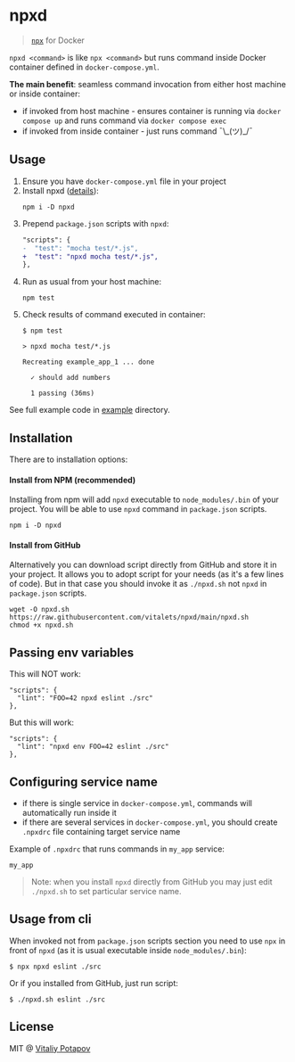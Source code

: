 # npxd
> [`npx`](https://nodejs.dev/learn/the-npx-nodejs-package-runner) for Docker

`npxd <command>` is like `npx <command>` but runs command inside Docker container defined in `docker-compose.yml`.

**The main benefit**: seamless command invocation from either host machine or inside container: 
 * if invoked from host machine - ensures container is running via `docker compose up` and runs command via `docker compose exec`
 * if invoked from inside container - just runs command ¯\\\_(ツ)\_/¯

## Usage
1. Ensure you have `docker-compose.yml` file in your project
2. Install npxd ([details](https://github.com/vitalets/npxd#installation)):
   ```
   npm i -D npxd
   ```
3. Prepend `package.json` scripts with `npxd`:
   ```diff
   "scripts": {
   -  "test": "mocha test/*.js",
   +  "test": "npxd mocha test/*.js",
   },
   ```
4. Run as usual from your host machine: 
   ```
   npm test
   ```
5. Check results of command executed in container:
   ```
   $ npm test
   
   > npxd mocha test/*.js
   
   Recreating example_app_1 ... done
   
     ✓ should add numbers
   
     1 passing (36ms)
   ```

See full example code in [example](https://github.com/vitalets/npxd/tree/main/example) directory.

## Installation
There are to installation options:
 
#### Install from NPM (recommended)
Installing from npm will add `npxd` executable to `node_modules/.bin` of your project.
You will be able to use `npxd` command in `package.json` scripts.
```
npm i -D npxd
```

#### Install from GitHub
Alternatively you can download script directly from GitHub and store it in your project.
It allows you to adopt script for your needs (as it's a few lines of code).
But in that case you should invoke it as `./npxd.sh` not `npxd` in `package.json` scripts.
```
wget -O npxd.sh https://raw.githubusercontent.com/vitalets/npxd/main/npxd.sh
chmod +x npxd.sh
```

## Passing env variables 
This will NOT work:
```
"scripts": {
  "lint": "FOO=42 npxd eslint ./src"
},
```

But this will work:
```
"scripts": {
  "lint": "npxd env FOO=42 eslint ./src"
},
```

## Configuring service name
- if there is single service in `docker-compose.yml`, commands will automatically run inside it
- if there are several services in `docker-compose.yml`, you should create `.npxdrc` file containing target service name

Example of `.npxdrc` that runs commands in `my_app` service:
```
my_app
```

> Note: when you install `npxd` directly from GitHub you may just edit `./npxd.sh` to set particular service name.

## Usage from cli
When invoked not from `package.json` scripts section you need to use `npx` in front of `npxd` 
(as it is usual executable inside `node_modules/.bin`):
```
$ npx npxd eslint ./src
```
Or if you installed from GitHub, just run script:
```
$ ./npxd.sh eslint ./src
```

## License
MIT @ [Vitaliy Potapov](https://github.com/vitalets)
